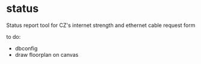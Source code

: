 status
======

Status report tool for CZ's internet strength and ethernet cable request form

to do:
- dbconfig
- draw floorplan on canvas
